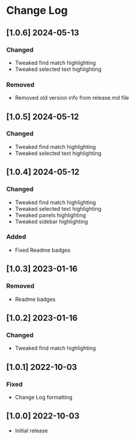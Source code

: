 # Change Log
<!--
### [1.0.0]
### Added
### Changed
### Deprecated
### Removed
### Fixed
### Security
### Updated
-->

<!-- ## [v-inc] ${YEAR4}-${MONTHNUMBER}-${DATE} -->

## [1.0.6] 2024-05-13
### Changed
- Tweaked find match highlighting
- Tweaked selected text highlighting

### Removed
- Removed old version info from release.md file

## [1.0.5] 2024-05-12
### Changed
- Tweaked find match highlighting
- Tweaked selected text highlighting

## [1.0.4] 2024-05-12
### Changed
- Tweaked find match highlighting
- Tweaked selected text highlighting
- Tweaked panels highlighting
- Tweaked sidebar highlighting

### Added
- Fixed Readme badges

## [1.0.3] 2023-01-16
### Removed
- Readme badges

## [1.0.2] 2023-01-16
### Changed
- Tweaked find match highlighting

## [1.0.1] 2022-10-03
### Fixed
- Change Log formatting

## [1.0.0] 2022-10-03
- Initial release
